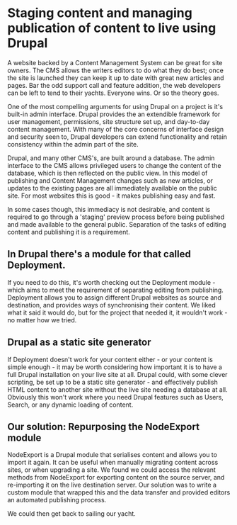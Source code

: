 Staging content and managing publication of content to live using Drupal
========================================================================

A website backed by a Content Management System can be great for site owners. The CMS allows the writers editors to do what they do best; once the site is launched they can keep it up to date with great new articles and pages.  Bar the odd support call and feature addition, the web developers can be left to tend to their yachts. Everyone wins. Or so the theory goes. 

One of the most compelling arguments for using Drupal on a project is it's built-in admin interface. Drupal provides the an extendible framework for user management, permissions, site structure set up, and day-to-day content management. With many of the core concerns of interface design and security seen to, Drupal developers can extend functionality and retain consistency within the admin part of the site. 

Drupal, and many other CMS's, are built around a database. The admin interface to the CMS allows privileged users to change the content of the database, which is then reflected on the public view. In this model of publishing and Content Management changes such as new articles, or updates to the existing pages are all immediately available on the public site. For most websites this is good - it makes publishing easy and fast. 

In some cases though, this immediacy is not desirable, and content is required to go through a 'staging' preview process before being published and made available to the general public. Separation of the tasks of editing content and publishing it is  a requirement.

## In Drupal there's a module for that called Deployment. 
If you need to do this, it's worth checking out the Deployment module - which aims to meet the requirement of separating editing from publishing. Deployment allows you to assign different Drupal websites as source and destination, and provides ways of synchronising their content.  We liked what it said it would do, but for the project that needed it, it wouldn't work  - no matter how we tried. 

## Drupal as a static site generator
If Deployment doesn't work for your content either - or your content is simple enough - it may be worth considering how important it is to have a full Drupal installation on your live site at all. Drupal could, with some clever scripting, be set up to be a static site generator - and effectively publish HTML content to another site without the live site needing a database at all. Obviously this won't work where you need Drupal features such as Users, Search, or any dynamic loading of content.   

## Our solution: Repurposing the NodeExport module
NodeExport is a Drupal module that serialises content and allows you to import it again. It can be useful when manually migrating content across sites, or when upgrading a site. We found we could access the relevant methods from NodeExport for exporting content on the source server, and re-importing it on the live destination server. Our solution was to write a custom module that wrapped this and the data transfer and provided editors an automated publishing process. 

We could then get back to sailing our yacht. 





